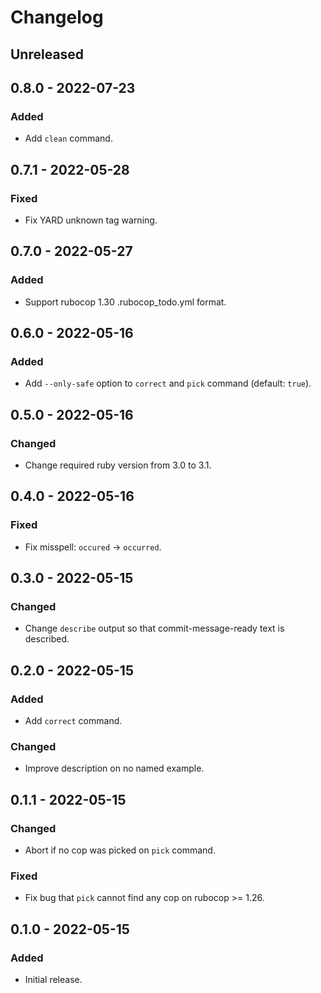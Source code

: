 # Changelog

## Unreleased

## 0.8.0 - 2022-07-23

### Added

- Add `clean` command.

## 0.7.1 - 2022-05-28

### Fixed

- Fix YARD unknown tag warning.

## 0.7.0 - 2022-05-27

### Added

- Support rubocop 1.30 .rubocop_todo.yml format.

## 0.6.0 - 2022-05-16

### Added

- Add `--only-safe` option to `correct` and `pick` command (default: `true`).

## 0.5.0 - 2022-05-16

### Changed

- Change required ruby version from 3.0 to 3.1.

## 0.4.0 - 2022-05-16

### Fixed

- Fix misspell: `occured` -> `occurred`.

## 0.3.0 - 2022-05-15

### Changed

- Change `describe` output so that commit-message-ready text is described.

## 0.2.0 - 2022-05-15

### Added

- Add `correct` command.

### Changed

- Improve description on no named example.

## 0.1.1 - 2022-05-15

### Changed

- Abort if no cop was picked on `pick` command.

### Fixed

- Fix bug that `pick` cannot find any cop on rubocop >= 1.26.

## 0.1.0 - 2022-05-15

### Added

- Initial release.
